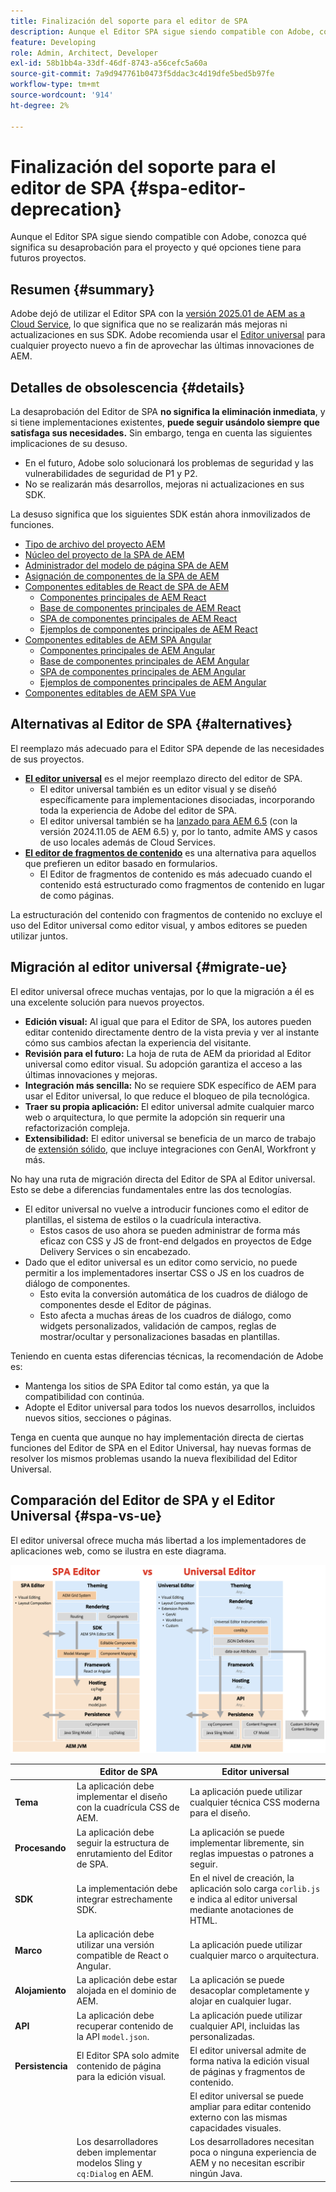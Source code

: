 ```yaml
---
title: Finalización del soporte para el editor de SPA
description: Aunque el Editor SPA sigue siendo compatible con Adobe, conozca qué significa su desaprobación para el proyecto y qué opciones tiene para futuros proyectos.
feature: Developing
role: Admin, Architect, Developer
exl-id: 58b1bb4a-33df-46df-8743-a56cefc5a60a
source-git-commit: 7a9d947761b0473f5ddac3c4d19dfe5bed5b97fe
workflow-type: tm+mt
source-wordcount: '914'
ht-degree: 2%

---
```



# Finalización del soporte para el editor de SPA {#spa-editor-deprecation}

Aunque el Editor SPA sigue siendo compatible con Adobe, conozca qué significa su desaprobación para el proyecto y qué opciones tiene para futuros proyectos.

## Resumen {#summary}

Adobe dejó de utilizar el Editor SPA con la [versión 2025.01 de AEM as a Cloud Service](/help/release-notes/release-notes-cloud/2025/release-notes-2025-1-0.md#spa-editor), lo que significa que no se realizarán más mejoras ni actualizaciones en sus SDK. Adobe recomienda usar el [Editor universal](/help/implementing/universal-editor/introduction.md) para cualquier proyecto nuevo a fin de aprovechar las últimas innovaciones de AEM.

## Detalles de obsolescencia {#details}

La desaprobación del Editor de SPA **no significa la eliminación inmediata**, y si tiene implementaciones existentes, **puede seguir usándolo siempre que satisfaga sus necesidades.** Sin embargo, tenga en cuenta las siguientes implicaciones de su desuso.

* En el futuro, Adobe solo solucionará los problemas de seguridad y las vulnerabilidades de seguridad de P1 y P2.
* No se realizarán más desarrollos, mejoras ni actualizaciones en sus SDK.

La desuso significa que los siguientes SDK están ahora inmovilizados de funciones.

* [Tipo de archivo del proyecto AEM](https://github.com/adobe/aem-project-archetype/)
* [Núcleo del proyecto de la SPA de AEM](https://github.com/adobe/aem-spa-project-core)
* [Administrador del modelo de página SPA de AEM](https://github.com/adobe/aem-spa-page-model-manager)
* [Asignación de componentes de la SPA de AEM](https://github.com/adobe/aem-spa-component-mapping)
* [Componentes editables de React de SPA de AEM](https://github.com/adobe/aem-react-editable-components)
   * [Componentes principales de AEM React](https://github.com/adobe/aem-react-core-wcm-components)
   * [Base de componentes principales de AEM React](https://github.com/adobe/aem-react-core-wcm-components-base)
   * [SPA de componentes principales de AEM React](https://github.com/adobe/aem-react-core-wcm-components-spa)
   * [Ejemplos de componentes principales de AEM React](https://github.com/adobe/aem-react-core-wcm-components-examples)
* [Componentes editables de AEM SPA Angular](https://github.com/adobe/aem-angular-editable-components)
   * [Componentes principales de AEM Angular](https://github.com/adobe/aem-angular-core-wcm-components)
   * [Base de componentes principales de AEM Angular](https://github.com/adobe/aem-angular-core-wcm-components-base)
   * [SPA de componentes principales de AEM Angular](https://github.com/adobe/aem-angular-core-wcm-components-spa)
   * [Ejemplos de componentes principales de AEM Angular](https://github.com/adobe/aem-angular-core-wcm-components-examples)
* [Componentes editables de AEM SPA Vue](https://github.com/mavicellc/aem-vue-editable-components)

## Alternativas al Editor de SPA {#alternatives}

El reemplazo más adecuado para el Editor SPA depende de las necesidades de sus proyectos.

* **[El editor universal](/help/edge/wysiwyg-authoring/authoring.md)** es el mejor reemplazo directo del editor de SPA.
   * El editor universal también es un editor visual y se diseñó específicamente para implementaciones disociadas, incorporando toda la experiencia de Adobe del editor de SPA.
   * El editor universal también se ha [lanzado para AEM 6.5](https://experienceleague.adobe.com/es/docs/experience-manager-65/content/implementing/developing/headless/universal-editor/introduction) (con la versión 2024.11.05 de AEM 6.5) y, por lo tanto, admite AMS y casos de uso locales además de Cloud Services.
* **[El editor de fragmentos de contenido](/help/assets/content-fragments/content-fragments-managing.md)** es una alternativa para aquellos que prefieren un editor basado en formularios.
   * El Editor de fragmentos de contenido es más adecuado cuando el contenido está estructurado como fragmentos de contenido en lugar de como páginas.

La estructuración del contenido con fragmentos de contenido no excluye el uso del Editor universal como editor visual, y ambos editores se pueden utilizar juntos.

## Migración al editor universal {#migrate-ue}

El editor universal ofrece muchas ventajas, por lo que la migración a él es una excelente solución para nuevos proyectos.

* **Edición visual:** Al igual que para el Editor de SPA, los autores pueden editar contenido directamente dentro de la vista previa y ver al instante cómo sus cambios afectan la experiencia del visitante.
* **Revisión para el futuro:** La hoja de ruta de AEM da prioridad al Editor universal como editor visual. Su adopción garantiza el acceso a las últimas innovaciones y mejoras.
* **Integración más sencilla:** No se requiere SDK específico de AEM para usar el Editor universal, lo que reduce el bloqueo de pila tecnológica.
* **Traer su propia aplicación:** El editor universal admite cualquier marco web o arquitectura, lo que permite la adopción sin requerir una refactorización compleja.
* **Extensibilidad:** El editor universal se beneficia de un marco de trabajo de [extensión sólido,](/help/implementing/universal-editor/extending.md) que incluye integraciones con GenAI, Workfront y más.

No hay una ruta de migración directa del Editor de SPA al Editor universal. Esto se debe a diferencias fundamentales entre las dos tecnologías.

* El editor universal no vuelve a introducir funciones como el editor de plantillas, el sistema de estilos o la cuadrícula interactiva.
   * Estos casos de uso ahora se pueden administrar de forma más eficaz con CSS y JS de front-end delgados en proyectos de Edge Delivery Services o sin encabezado.
* Dado que el editor universal es un editor como servicio, no puede permitir a los implementadores insertar CSS o JS en los cuadros de diálogo de componentes.
   * Esto evita la conversión automática de los cuadros de diálogo de componentes desde el Editor de páginas.
   * Esto afecta a muchas áreas de los cuadros de diálogo, como widgets personalizados, validación de campos, reglas de mostrar/ocultar y personalizaciones basadas en plantillas.

Teniendo en cuenta estas diferencias técnicas, la recomendación de Adobe es:

* Mantenga los sitios de SPA Editor tal como están, ya que la compatibilidad con continúa.
* Adopte el Editor universal para todos los nuevos desarrollos, incluidos nuevos sitios, secciones o páginas.

Tenga en cuenta que aunque no hay implementación directa de ciertas funciones del Editor de SPA en el Editor Universal, hay nuevas formas de resolver los mismos problemas usando la nueva flexibilidad del Editor Universal.

## Comparación del Editor de SPA y el Editor Universal {#spa-vs-ue}

El editor universal ofrece mucha más libertad a los implementadores de aplicaciones web, como se ilustra en este diagrama.

![Comparación de las arquitecturas del editor universal y del editor de SPA](assets/spa-editor-vs-ue.png)

|  | Editor de SPA  | Editor universal |
|---|---|---|
| **Tema** | La aplicación debe implementar el diseño con la cuadrícula CSS de AEM. | La aplicación puede utilizar cualquier técnica CSS moderna para el diseño. |
| **Procesando** | La aplicación debe seguir la estructura de enrutamiento del Editor de SPA. | La aplicación se puede implementar libremente, sin reglas impuestas o patrones a seguir. |
| **SDK** | La implementación debe integrar estrechamente SDK. | En el nivel de creación, la aplicación solo carga `corlib.js` e indica al editor universal mediante anotaciones de HTML. |
| **Marco** | La aplicación debe utilizar una versión compatible de React o Angular. | La aplicación puede utilizar cualquier marco o arquitectura. |
| **Alojamiento** | La aplicación debe estar alojada en el dominio de AEM. | La aplicación se puede desacoplar completamente y alojar en cualquier lugar. |
| **API** | La aplicación debe recuperar contenido de la API `model.json`. | La aplicación puede utilizar cualquier API, incluidas las personalizadas. |
| **Persistencia** | El Editor SPA solo admite contenido de página para la edición visual. | El editor universal admite de forma nativa la edición visual de páginas y fragmentos de contenido. |
|  |  | El editor universal se puede ampliar para editar contenido externo con las mismas capacidades visuales. |
|  | Los desarrolladores deben implementar modelos Sling y `cq:Dialog` en AEM. | Los desarrolladores necesitan poca o ninguna experiencia de AEM y no necesitan escribir ningún Java. |

